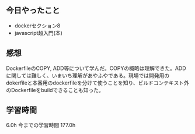 ## 今日やったこと
- dockerセクション8
- javascript超入門(本)

## 感想
DockerfileのCOPY, ADD等について学んだ。COPYの概略は理解できた。ADDに関しては難しく、いまいち理解があやふやである。現場では開発用のdokerfileと本番用のdockerfileを分けて使うことを知り、ビルドコンテキスト外のDockerfileをbuildできることも知った。

## 学習時間
6.0h 今までの学習時間 177.0h
